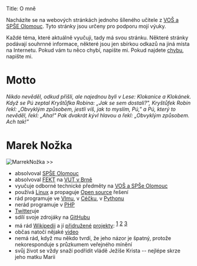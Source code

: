 Title: O mně

Nacházíte se na webových stránkách jednoho šíleného 
učitele z [VOŠ a SPŠE Olomouc](https://www.spseol.cz).
Tyto stránky jsou určeny pro podporu mojí výuky.


Každé téma, které aktuálně vyučuji, tady má svou stránku.
Některé stránky podávají souhrnné informace, některé jsou jen sbírkou odkazů na
jiná místa na Internetu. Pokud vám tu něco chybí, napište mi. Pokud najdete
[chybu]({filename}/pages/chyba.md), napište mi.

Motto
==================================

*Nikdo nevěděl, odkud přišli, ale najednou byli v Lese: Klokanice a Klokánek.
Když se Pú zeptal Kryštůfka Robina: „Jak se sem dostali?", Kryštůfek Robin
řekl: „Obvyklým způsobem, jestli víš, jak to myslím, Pú," a Pú, který to
nevěděl, řekl: „Aha!" Pak dvakrát kývl hlavou a řekl: „Obvyklým způsobem. Ach
tak!"*

Marek Nožka
==================================

![MarrekNožka >>](https://spseol.cz/images/kontakty/nozka.jpg)

<ul>
<li>absolvoval 
<a href="http://www.spseol.cz">SPŠE Olomouc</a></li>
<li>absolvoval
<a href="http://www.feec.vutbr.cz">FEKT</a> na <a href="http://www.vutbr.cz/">VUT&nbsp;v&nbsp;Brně</a></li>
<li>vyučuje odborné technické předměty 
na&nbsp;<a href="http://www.spseol.cz">VOŠ&nbsp;a&nbsp;SPŠe&nbsp;Olomouc</a></li>
<li>používá 
<a href="http://www.linux.cz/">Linux</a> a propaguje
<a href="http://cs.wikipedia.org/wiki/Open_source">Open source</a> řešení</li>
<li>rád programuje 
ve&nbsp;<a href="http://www.kit.tul.cz/~satrapa/docs/vim/">VImu</a>,
v&nbsp;<a href="http://cs.wikipedia.org/wiki/C_(programovací_jazyk)">Céčku</a>,
v&nbsp;<a href="http://cs.wikipedia.org/wiki/Python">Pythonu</a>
</li>
<li>nerád programuje 
v&nbsp;<a href="http://cs.wikipedia.org/wiki/PHP">PHP</a>
</li>
<li><a href="http://twitter.com/MarrekNozka/">Twitter</a>uje</li>
<li>sdílí svoje zdrojáky na  
    <a href="https://github.com/MarrekNozka/">GitHubu</a></li>
<li>má rád <a href="http://cs.wikipedia.org">Wikipedii</a> a jí 
<a href="http://commons.wikimedia.org/">přidružené</a> 
<a href="http://wikimedia.org/">projekty</a>:
    <a style="vertical-align:super;" href="http://cs.wikipedia.org/wiki/Wikipedista:Tlapicka">1</a>
    <a style="vertical-align:super;" href="http://cs.wikibooks.org/wiki/User:Tlapicka">2</a>
    <a style="vertical-align:super;" href="http://commons.wikimedia.org/wiki/Special:Contributions/Tlapicka">3</a>
</li>
<li>občas natočí nějaké <a href="https://www.youtube.com/user/YouTlapickaTube">video</a></li>
<li>nemá rád, když mu někdo tvrdí, že jeho názor je špatný, protože
nekoresponduje s&nbsp;průzkumem veřejného mínění</li>
<li>svůj život se vždy snaží podřídit vládě Ježíše Krista -- nejlépe skrze jeho matku Marii</li>
</ul>


